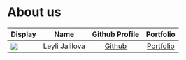 # About us

Display | Name | Github Profile | Portfolio 
--------|:----:|:--------------:|:---------:
![](https://via.placeholder.com/100.png?text=Photo) | Leyli Jalilova| [Github](https://github.com/ljalilova) | [Portfolio](docs/team/leylijalilova.md)

